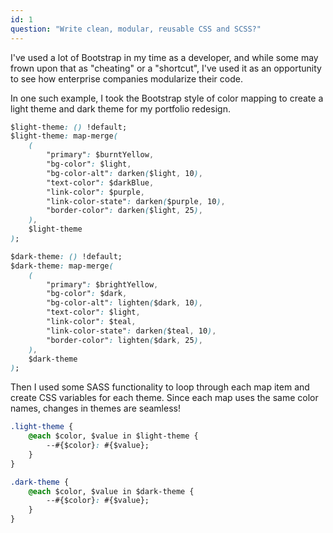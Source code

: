 ```yaml
---
id: 1
question: "Write clean, modular, reusable CSS and SCSS?"
---
```


I've used a lot of Bootstrap in my time as a developer, and while some may frown upon that as "cheating" or a "shortcut", I've used it as an opportunity to see how enterprise companies modularize their code.

In one such example, I took the Bootstrap style of color mapping to create a light theme and dark theme for my portfolio redesign.

```CSS
$light-theme: () !default;
$light-theme: map-merge(
    (
        "primary": $burntYellow,
        "bg-color": $light,
        "bg-color-alt": darken($light, 10),
        "text-color": $darkBlue,
        "link-color": $purple,
        "link-color-state": darken($purple, 10),
        "border-color": darken($light, 25),
    ),
    $light-theme
);

$dark-theme: () !default;
$dark-theme: map-merge(
    (
        "primary": $brightYellow,
        "bg-color": $dark,
        "bg-color-alt": lighten($dark, 10),
        "text-color": $light,
        "link-color": $teal,
        "link-color-state": darken($teal, 10),
        "border-color": lighten($dark, 25),
    ),
    $dark-theme
);
```

Then I used some SASS functionality to loop through each map item and create CSS variables for each theme. Since each map uses the same color names, changes in themes are seamless!

```CSS
.light-theme {
    @each $color, $value in $light-theme {
        --#{$color}: #{$value};
    }
}

.dark-theme {
    @each $color, $value in $dark-theme {
        --#{$color}: #{$value};
    }
}
```
